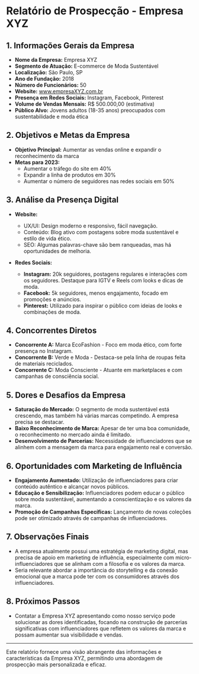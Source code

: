 # Relatório de Prospecção - Empresa XYZ

## 1. Informações Gerais da Empresa
- **Nome da Empresa:** Empresa XYZ
- **Segmento de Atuação:** E-commerce de Moda Sustentável
- **Localização:** São Paulo, SP
- **Ano de Fundação:** 2018
- **Número de Funcionários:** 50
- **Website:** www.empresaXYZ.com.br
- **Presença em Redes Sociais:** Instagram, Facebook, Pinterest
- **Volume de Vendas Mensais:** R$ 500.000,00 (estimativa)
- **Público Alvo:** Jovens adultos (18-35 anos) preocupados com sustentabilidade e moda ética

## 2. Objetivos e Metas da Empresa
- **Objetivo Principal:** Aumentar as vendas online e expandir o reconhecimento da marca
- **Metas para 2023:**
  - Aumentar o tráfego do site em 40%
  - Expandir a linha de produtos em 30%
  - Aumentar o número de seguidores nas redes sociais em 50%

## 3. Análise da Presença Digital
- **Website:**
  - UX/UI: Design moderno e responsivo, fácil navegação.
  - Conteúdo: Blog ativo com postagens sobre moda sustentável e estilo de vida ético.
  - SEO: Algumas palavras-chave são bem ranqueadas, mas há oportunidades de melhoria.
  
- **Redes Sociais:**
  - **Instagram:** 20k seguidores, postagens regulares e interações com os seguidores. Destaque para IGTV e Reels com looks e dicas de moda.
  - **Facebook:** 5k seguidores, menos engajamento, focado em promoções e anúncios.
  - **Pinterest:** Utilizado para inspirar o público com ideias de looks e combinações de moda.

## 4. Concorrentes Diretos
- **Concorrente A:** Marca EcoFashion - Foco em moda ético, com forte presença no Instagram.
- **Concorrente B:** Verde e Moda - Destaca-se pela linha de roupas feita de materiais reciclados.
- **Concorrente C:** Moda Consciente - Atuante em marketplaces e com campanhas de consciência social.

## 5. Dores e Desafios da Empresa
- **Saturação do Mercado:** O segmento de moda sustentável está crescendo, mas também há várias marcas competindo. A empresa precisa se destacar.
- **Baixo Reconhecimento de Marca:** Apesar de ter uma boa comunidade, o reconhecimento no mercado ainda é limitado.
- **Desenvolvimento de Parcerias:** Necessidade de influenciadores que se alinhem com a mensagem da marca para engajamento real e conversão.

## 6. Oportunidades com Marketing de Influência
- **Engajamento Aumentado:** Utilização de influenciadores para criar conteúdo autêntico e alcançar novos públicos.
- **Educação e Sensibilização:** Influenciadores podem educar o público sobre moda sustentável, aumentando a conscientização e os valores da marca.
- **Promoção de Campanhas Específicas:** Lançamento de novas coleções pode ser otimizado através de campanhas de influenciadores.

## 7. Observações Finais
- A empresa atualmente possui uma estratégia de marketing digital, mas precisa de apoio em marketing de influência, especialmente com micro-influenciadores que se alinham com a filosofia e os valores da marca.
- Seria relevante abordar a importância do storytelling e da conexão emocional que a marca pode ter com os consumidores através dos influenciadores.

## 8. Próximos Passos
- Contatar a Empresa XYZ apresentando como nosso serviço pode solucionar as dores identificadas, focando na construção de parcerias significativas com influenciadores que refletem os valores da marca e possam aumentar sua visibilidade e vendas.

---

Este relatório fornece uma visão abrangente das informações e características da Empresa XYZ, permitindo uma abordagem de prospecção mais personalizada e eficaz.